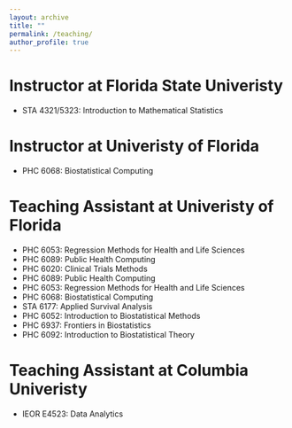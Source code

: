 ```yaml
---
layout: archive
title: ""
permalink: /teaching/
author_profile: true
---
```



Instructor at Florida State Univeristy
======
* STA 4321/5323: Introduction to Mathematical Statistics
  
Instructor at Univeristy of Florida 
======
* PHC 6068: Biostatistical Computing

Teaching Assistant at Univeristy of Florida 
======
* PHC 6053: Regression Methods for Health and Life Sciences
* PHC 6089: Public Health Computing
* PHC 6020: Clinical Trials Methods
* PHC 6089: Public Health Computing
* PHC 6053: Regression Methods for Health and Life Sciences
* PHC 6068: Biostatistical Computing
* STA 6177: Applied Survival Analysis
* PHC 6052: Introduction to Biostatistical Methods
* PHC 6937: Frontiers in Biostatistics
* PHC 6092: Introduction to Biostatistical Theory

Teaching Assistant at Columbia Univeristy
======
* IEOR E4523: Data Analytics
